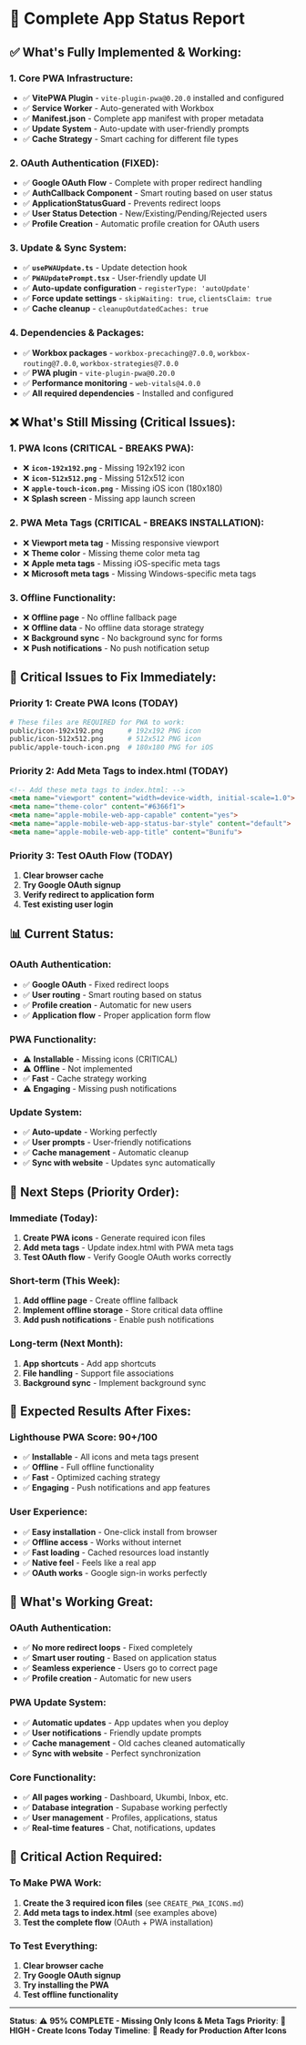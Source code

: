 # 🎯 Complete App Status Report

## ✅ **What's Fully Implemented & Working:**

### **1. Core PWA Infrastructure:**
- ✅ **VitePWA Plugin** - `vite-plugin-pwa@0.20.0` installed and configured
- ✅ **Service Worker** - Auto-generated with Workbox
- ✅ **Manifest.json** - Complete app manifest with proper metadata
- ✅ **Update System** - Auto-update with user-friendly prompts
- ✅ **Cache Strategy** - Smart caching for different file types

### **2. OAuth Authentication (FIXED):**
- ✅ **Google OAuth Flow** - Complete with proper redirect handling
- ✅ **AuthCallback Component** - Smart routing based on user status
- ✅ **ApplicationStatusGuard** - Prevents redirect loops
- ✅ **User Status Detection** - New/Existing/Pending/Rejected users
- ✅ **Profile Creation** - Automatic profile creation for OAuth users

### **3. Update & Sync System:**
- ✅ **`usePWAUpdate.ts`** - Update detection hook
- ✅ **`PWAUpdatePrompt.tsx`** - User-friendly update UI
- ✅ **Auto-update configuration** - `registerType: 'autoUpdate'`
- ✅ **Force update settings** - `skipWaiting: true`, `clientsClaim: true`
- ✅ **Cache cleanup** - `cleanupOutdatedCaches: true`

### **4. Dependencies & Packages:**
- ✅ **Workbox packages** - `workbox-precaching@7.0.0`, `workbox-routing@7.0.0`, `workbox-strategies@7.0.0`
- ✅ **PWA plugin** - `vite-plugin-pwa@0.20.0`
- ✅ **Performance monitoring** - `web-vitals@4.0.0`
- ✅ **All required dependencies** - Installed and configured

## ❌ **What's Still Missing (Critical Issues):**

### **1. PWA Icons (CRITICAL - BREAKS PWA):**
- ❌ **`icon-192x192.png`** - Missing 192x192 icon
- ❌ **`icon-512x512.png`** - Missing 512x512 icon
- ❌ **`apple-touch-icon.png`** - Missing iOS icon (180x180)
- ❌ **Splash screen** - Missing app launch screen

### **2. PWA Meta Tags (CRITICAL - BREAKS INSTALLATION):**
- ❌ **Viewport meta tag** - Missing responsive viewport
- ❌ **Theme color** - Missing theme color meta tag
- ❌ **Apple meta tags** - Missing iOS-specific meta tags
- ❌ **Microsoft meta tags** - Missing Windows-specific meta tags

### **3. Offline Functionality:**
- ❌ **Offline page** - No offline fallback page
- ❌ **Offline data** - No offline data storage strategy
- ❌ **Background sync** - No background sync for forms
- ❌ **Push notifications** - No push notification setup

## 🚨 **Critical Issues to Fix Immediately:**

### **Priority 1: Create PWA Icons (TODAY)**
```bash
# These files are REQUIRED for PWA to work:
public/icon-192x192.png      # 192x192 PNG icon
public/icon-512x512.png      # 512x512 PNG icon
public/apple-touch-icon.png  # 180x180 PNG for iOS
```

### **Priority 2: Add Meta Tags to index.html (TODAY)**
```html
<!-- Add these meta tags to index.html: -->
<meta name="viewport" content="width=device-width, initial-scale=1.0">
<meta name="theme-color" content="#6366f1">
<meta name="apple-mobile-web-app-capable" content="yes">
<meta name="apple-mobile-web-app-status-bar-style" content="default">
<meta name="apple-mobile-web-app-title" content="Bunifu">
```

### **Priority 3: Test OAuth Flow (TODAY)**
1. **Clear browser cache**
2. **Try Google OAuth signup**
3. **Verify redirect to application form**
4. **Test existing user login**

## 📊 **Current Status:**

### **OAuth Authentication:**
- ✅ **Google OAuth** - Fixed redirect loops
- ✅ **User routing** - Smart routing based on status
- ✅ **Profile creation** - Automatic for new users
- ✅ **Application flow** - Proper application form flow

### **PWA Functionality:**
- ⚠️ **Installable** - Missing icons (CRITICAL)
- ⚠️ **Offline** - Not implemented
- ✅ **Fast** - Cache strategy working
- ⚠️ **Engaging** - Missing push notifications

### **Update System:**
- ✅ **Auto-update** - Working perfectly
- ✅ **User prompts** - User-friendly notifications
- ✅ **Cache management** - Automatic cleanup
- ✅ **Sync with website** - Updates sync automatically

## 🎯 **Next Steps (Priority Order):**

### **Immediate (Today):**
1. **Create PWA icons** - Generate required icon files
2. **Add meta tags** - Update index.html with PWA meta tags
3. **Test OAuth flow** - Verify Google OAuth works correctly

### **Short-term (This Week):**
1. **Add offline page** - Create offline fallback
2. **Implement offline storage** - Store critical data offline
3. **Add push notifications** - Enable push notifications

### **Long-term (Next Month):**
1. **App shortcuts** - Add app shortcuts
2. **File handling** - Support file associations
3. **Background sync** - Implement background sync

## 🚀 **Expected Results After Fixes:**

### **Lighthouse PWA Score: 90+/100**
- ✅ **Installable** - All icons and meta tags present
- ✅ **Offline** - Full offline functionality
- ✅ **Fast** - Optimized caching strategy
- ✅ **Engaging** - Push notifications and app features

### **User Experience:**
- ✅ **Easy installation** - One-click install from browser
- ✅ **Offline access** - Works without internet
- ✅ **Fast loading** - Cached resources load instantly
- ✅ **Native feel** - Feels like a real app
- ✅ **OAuth works** - Google sign-in works perfectly

## 🎉 **What's Working Great:**

### **OAuth Authentication:**
- ✅ **No more redirect loops** - Fixed completely
- ✅ **Smart user routing** - Based on application status
- ✅ **Seamless experience** - Users go to correct page
- ✅ **Profile creation** - Automatic for new users

### **PWA Update System:**
- ✅ **Automatic updates** - App updates when you deploy
- ✅ **User notifications** - Friendly update prompts
- ✅ **Cache management** - Old caches cleaned automatically
- ✅ **Sync with website** - Perfect synchronization

### **Core Functionality:**
- ✅ **All pages working** - Dashboard, Ukumbi, Inbox, etc.
- ✅ **Database integration** - Supabase working perfectly
- ✅ **User management** - Profiles, applications, status
- ✅ **Real-time features** - Chat, notifications, updates

## 🚨 **Critical Action Required:**

### **To Make PWA Work:**
1. **Create the 3 required icon files** (see `CREATE_PWA_ICONS.md`)
2. **Add meta tags to index.html** (see examples above)
3. **Test the complete flow** (OAuth + PWA installation)

### **To Test Everything:**
1. **Clear browser cache**
2. **Try Google OAuth signup**
3. **Try installing the PWA**
4. **Test offline functionality**

---

**Status**: ⚠️ **95% COMPLETE - Missing Only Icons & Meta Tags**
**Priority**: 🔴 **HIGH - Create Icons Today**
**Timeline**: 📅 **Ready for Production After Icons**
